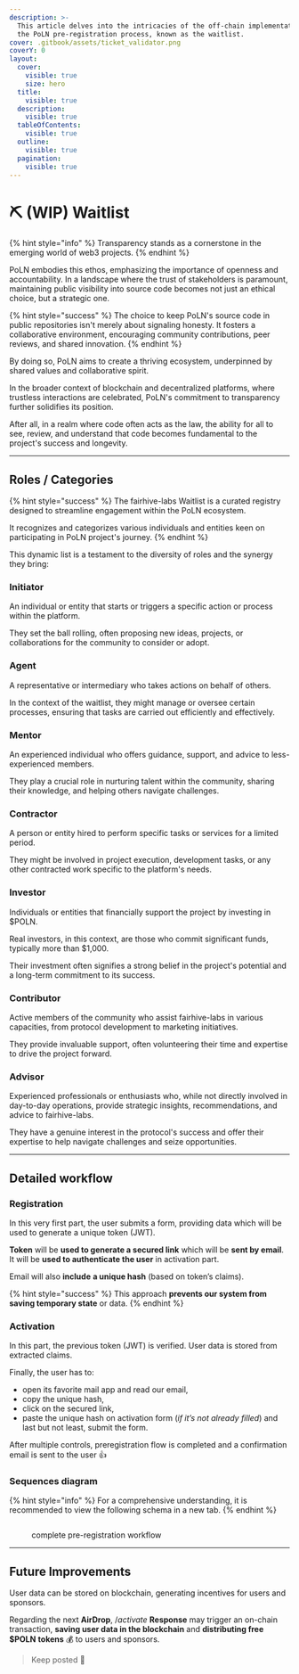 ```yaml
---
description: >-
  This article delves into the intricacies of the off-chain implementation of
  the PoLN pre-registration process, known as the waitlist.
cover: .gitbook/assets/ticket_validator.png
coverY: 0
layout:
  cover:
    visible: true
    size: hero
  title:
    visible: true
  description:
    visible: true
  tableOfContents:
    visible: true
  outline:
    visible: true
  pagination:
    visible: true
---
```


# ⛏ (WIP) Waitlist

{% hint style="info" %}
Transparency stands as a cornerstone in the emerging world of web3 projects.&#x20;
{% endhint %}

PoLN embodies this ethos, emphasizing the importance of openness and accountability. In a landscape where the trust of stakeholders is paramount, maintaining public visibility into source code becomes not just an ethical choice, but a strategic one.

{% hint style="success" %}
The choice to keep PoLN's source code in public repositories isn't merely about signaling honesty. It fosters a collaborative environment, encouraging community contributions, peer reviews, and shared innovation.&#x20;
{% endhint %}

By doing so, PoLN aims to create a thriving ecosystem, underpinned by shared values and collaborative spirit.

In the broader context of blockchain and decentralized platforms, where trustless interactions are celebrated, PoLN's commitment to transparency further solidifies its position.&#x20;

After all, in a realm where code often acts as the law, the ability for all to see, review, and understand that code becomes fundamental to the project's success and longevity.

***

## Roles / Categories

{% hint style="success" %}
The fairhive-labs Waitlist is a curated registry designed to streamline engagement within the PoLN ecosystem.

It recognizes and categorizes various individuals and entities keen on participating in PoLN project's journey.
{% endhint %}

This dynamic list is a testament to the diversity of roles and the synergy they bring:

### Initiator

An individual or entity that starts or triggers a specific action or process within the platform.

They set the ball rolling, often proposing new ideas, projects, or collaborations for the community to consider or adopt.

### Agent

A representative or intermediary who takes actions on behalf of others.

In the context of the waitlist, they might manage or oversee certain processes, ensuring that tasks are carried out efficiently and effectively.

### Mentor

An experienced individual who offers guidance, support, and advice to less-experienced members.

They play a crucial role in nurturing talent within the community, sharing their knowledge, and helping others navigate challenges.

### Contractor

A person or entity hired to perform specific tasks or services for a limited period.

They might be involved in project execution, development tasks, or any other contracted work specific to the platform's needs.

### Investor

Individuals or entities that financially support the project by investing in $POLN.

Real investors, in this context, are those who commit significant funds, typically more than $1,000.

Their investment often signifies a strong belief in the project's potential and a long-term commitment to its success.

### Contributor

Active members of the community who assist fairhive-labs in various capacities, from protocol development to marketing initiatives.

They provide invaluable support, often volunteering their time and expertise to drive the project forward.

### Advisor

Experienced professionals or enthusiasts who, while not directly involved in day-to-day operations, provide strategic insights, recommendations, and advice to fairhive-labs.

They have a genuine interest in the protocol's success and offer their expertise to help navigate challenges and seize opportunities.

***

## Detailed workflow

### Registration
In this very first part, the user submits a form, providing data which will be used to generate a unique token (JWT).

**Token** will be **used to generate a secured link** which will be **sent by email**. It will be **used to authenticate the user** in activation part.

Email will also **include** **a unique hash** (based on token’s claims).

{% hint style="success" %}
This approach **prevents our system from saving temporary state** or data.
{% endhint %}

### Activation

In this part, the previous token (JWT) is verified. User data is stored from extracted claims.

Finally, the user has to:

* open its favorite mail app and read our email,
* copy the unique hash,
* click on the secured link,
* paste the unique hash on activation form (_if it’s not already filled_) and last but not least, submit the form.

After multiple controls, preregistration flow is completed and a confirmation email is sent to the user 👍

### Sequences diagram

{% hint style="info" %}
For a comprehensive understanding, it is recommended to view the following schema in a new tab.
{% endhint %}

<figure><img src=".gitbook/assets/Pre-registration_Workflow_v2.0.png" alt=""><figcaption><p>complete pre-registration workflow</p></figcaption></figure>

***

## Future Improvements

User data can be stored on blockchain, generating incentives for users and sponsors.

Regarding the next **AirDrop**, /_activate_ **Response** may trigger an on-chain transaction, **saving user data in the blockchain** and **distributing free $POLN** **tokens** 💰 to users and sponsors.

> Keep posted :tada: